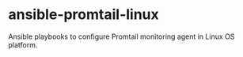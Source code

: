 # ansible-promtail-linux
Ansible playbooks to configure Promtail monitoring agent in Linux OS platform.
